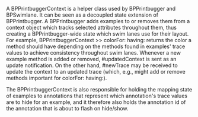 A BPPrintbuggerContext is a helper class used by BPPrintbugger and BPSwimlane. It can be seen as a decoupled state extension of BPPrintbugger. 
A BPPrintbugger adds examples to or removes them from a context object which tracks selected attributes throughout them, thus creating a BPPrintbugger-wide state which swim lanes use for their layout. For example, BPPrintbuggerContext >> colorFor: having: returns the color a method should have depending on the methods found in examples' trace values to achieve consistency throughout swim lanes. 
Whenever a new example method is added or removed, #updatedContext is sent as an update notification. On the other hand, #newTrace may be received to update the context to an updated trace (which, e.g., might add or remove methods important for colorFor: having:).

The BPPrintbuggerContext is also responsible for holding the mapping state of examples to annotations that represent which annotation's trace values are to hide for an example, and it therefore also holds the annotation id of the annotation that is about to flash on hide/show.